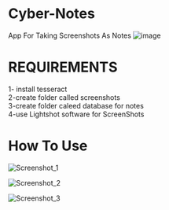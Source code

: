 # Cyber-Notes
App For Taking Screenshots As Notes
![image](https://github.com/user-attachments/assets/a1f0025b-74ca-48ae-a94a-c3178b48c2ca)

# REQUIREMENTS

1- install tesseract <br>
2-create folder called screenshots<br>
3-create folder caleed database for notes<br>
4-use Lightshot software for ScreenShots<br>

# How To Use








![Screenshot_1](https://github.com/user-attachments/assets/03766033-8b24-4c0d-96f8-1c4ee9db26c8)

![Screenshot_2](https://github.com/user-attachments/assets/a92dbc89-bf10-4bf1-adbf-6560fed60ef4)

![Screenshot_3](https://github.com/user-attachments/assets/4a202459-d4f7-4c9e-b598-1a8f61dd1783)
